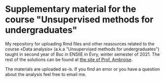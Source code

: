 # Supplementary material for the course "Unsupervised methods for undergraduates"

My repository for uploading Rmd files and other reasources related to the course «Data analysis» (a.k.a "Unsupervised methods for undergraduates") taught in second year of Bsc in ENSIIE in Évry, winter semester of 2021. The rest of the solutions can be found at [the site of Prof. Ambroise](https://cambroise.github.io/courses/mad/).

The materials are uploaded as-is. If you find an error or you have a question about the analysis feel free to email me.
